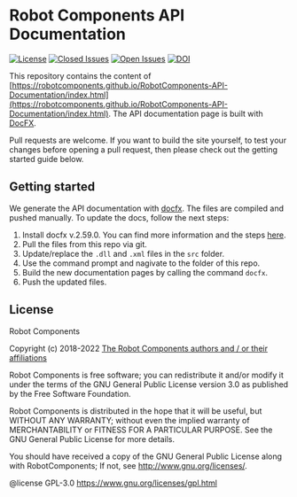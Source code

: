 # Robot Components API Documentation

[![License](https://img.shields.io/github/license/RobotComponents/RobotComponents-API-Documentation)]()
[![Closed Issues](https://img.shields.io/github/issues-raw/RobotComponents/RobotComponents-API-Documentation)]()
[![Open Issues](https://img.shields.io/github/issues-closed-raw/RobotComponents/RobotComponents-API-Documentation)]()
<a href="https://doi.org/10.5281/zenodo.5773814"><img src="https://zenodo.org/badge/DOI/10.5281/zenodo.5773814.svg" alt="DOI"></a>

This repository contains the content of [https://robotcomponents.github.io/RobotComponents-API-Documentation/index.html](https://robotcomponents.github.io/RobotComponents-API-Documentation/index.html). The API documentation page is built with [DocFX](https://dotnet.github.io/docfx/). 

Pull requests are welcome. If you want to build the site yourself, to test your changes before opening a pull request, then please check out the getting started guide below. 

## Getting started

We generate the API documentation with [docfx](https://dotnet.github.io/docfx/). The files are compiled and pushed manually. To update the docs, follow the next steps: 

1) Install docfx v.2.59.0. You can find more information and the steps [here](https://dotnet.github.io/docfx/tutorial/walkthrough/walkthrough_create_a_docfx_project.html).
2) Pull the files from this repo via git. 
3) Update/replace the `.dll` and `.xml` files in the `src` folder. 
4) Use the command prompt and nagivate to the folder of this repo.
5) Build the new documentation pages by calling the command `docfx`. 
6) Push the updated files. 

## License
Robot Components

Copyright (c) 2018-2022 [The Robot Components authors and / or their affiliations](https://github.com/RobotComponents/RobotComponents/blob/master/AUTHORS.md)

Robot Components is free software; you can redistribute it and/or modify it under the terms of the GNU General Public License version 3.0 as published by the Free Software Foundation. 

Robot Components is distributed in the hope that it will be useful, but WITHOUT ANY WARRANTY; without even the implied warranty of MERCHANTABILITY or FITNESS FOR A PARTICULAR PURPOSE. See the GNU General Public License for more details.

You should have received a copy of the GNU General Public License along with RobotComponents; If not, see <http://www.gnu.org/licenses/>.

@license GPL-3.0 <https://www.gnu.org/licenses/gpl.html>

